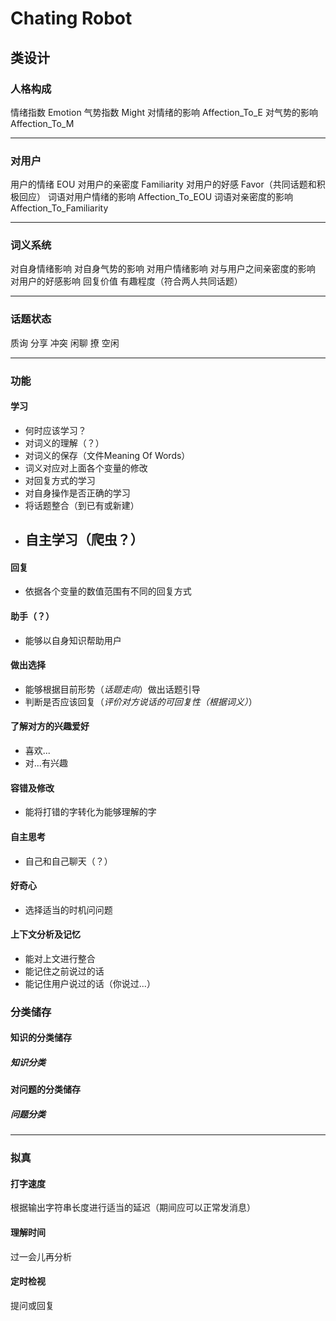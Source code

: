 # Chating Robot

## 类设计

### 人格构成
情绪指数 Emotion
气势指数 Might
对情绪的影响 Affection_To_E
对气势的影响 Affection_To_M

---------------------------------------------

### 对用户
用户的情绪 EOU
对用户的亲密度 Familiarity
对用户的好感 Favor（共同话题和积极回应）
词语对用户情绪的影响 Affection_To_EOU
词语对亲密度的影响 Affection_To_Familiarity

-------------------------------------------------

### 词义系统
对自身情绪影响
对自身气势的影响
对用户情绪影响
对与用户之间亲密度的影响
对用户的好感影响
回复价值
有趣程度（符合两人共同话题）

------------------------------------------------

### 话题状态
质询
分享
冲突
闲聊
撩
空闲

-----------------------------------------------------

### 功能
#### 学习
- 何时应该学习？
- 对词义的理解（？）
- 对词义的保存（文件Meaning Of Words）
- 词义对应对上面各个变量的修改
- 对回复方式的学习
- 对自身操作是否正确的学习
- 将话题整合（到已有或新建）
- ## 自主学习（爬虫？）
#### 回复
- 依据各个变量的数值范围有不同的回复方式
#### 助手（？）
- 能够以自身知识帮助用户
#### 做出选择
- 能够根据目前形势（*话题走向*）做出话题引导
- 判断是否应该回复（*评价对方说话的可回复性（根据词义）*）
#### 了解对方的兴趣爱好
- 喜欢...
- 对...有兴趣
#### 容错及修改
- 能将打错的字转化为能够理解的字
#### 自主思考
- 自己和自己聊天（？）
#### 好奇心
- 选择适当的时机问问题
#### 上下文分析及记忆
- 能对上文进行整合
- 能记住之前说过的话
- 能记住用户说过的话（你说过...）

### 分类储存
#### 知识的分类储存
##### 知识分类
#### 对问题的分类储存
##### 问题分类

---------------------------------------------------------

### 拟真
#### 打字速度
根据输出字符串长度进行适当的延迟（期间应可以正常发消息）
#### 理解时间
过一会儿再分析
#### 定时检视
提问或回复